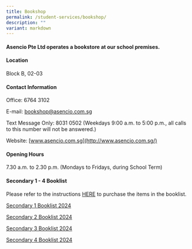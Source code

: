 ```yaml
---
title: Bookshop
permalink: /student-services/bookshop/
description: ""
variant: markdown
---
```

#### Asencio Pte Ltd operates a bookstore at our school premises.

#### Location

Block B, 02-03

#### Contact Information

Office: 6764 3102

E-mail: [bookshop@asencio.com.sg](mailto:bookshop@asencio.com.sg)

Text Message Only: 8031 0502 (Weekdays 9:00 a.m. to 5:00 p.m., all calls to this number will not be answered.)

Website: [www.asencio.com.sg](http://www.asencio.com.sg/)

#### Opening Hours

7.30 a.m. to 2.30 p.m. (Mondays to Fridays, during School Term)

#### Secondary 1 - 4 Booklist

Please refer to the instructions [HERE](/files/Preparation%20for%20S1/sst%20sale%20schedule%20ey23%20.pdf) to purchase the items in the booklist.

[Secondary 1 Booklist 2024](/files/Preparation%20for%20S1/school%20of%20science%20&%20technology%20booklist%202024%203rd%20draft%20revised%20sec%201.pdf)

[Secondary 2 Booklist 2024](/files/Student%20Services/school%20of%20science%20&%20technology%20booklist%202024%203rd%20draft%20revised%20sec%202.pdf)

[Secondary 3 Booklist 2024](/files/Student%20Services/school%20of%20science%20&%20technology%20booklist%202024%203rd%20draft%20revised%20sec%203.pdf)

[Secondary 4 Booklist 2024](/files/Student%20Services/school%20of%20science%20&%20technology%20booklist%202024%203rd%20draft%20revised%20sec%204.pdf)
